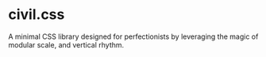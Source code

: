 # civil.css

A minimal CSS library designed for perfectionists by leveraging the magic of modular scale, and vertical rhythm.